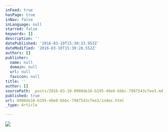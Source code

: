 ```yaml
---
inFeed: true
hasPage: true
inNav: false
inLanguage: null
starred: false
keywords: []
description: ''
datePublished: '2016-03-10T15:30:33.953Z'
dateModified: '2016-03-10T15:30:28.552Z'
authors: []
publisher:
  name: null
  domain: null
  url: null
  favicon: null
title: ''
author: []
sourcePath: _posts/2016-03-10-0900de16-b195-40e0-bbbc-7987543cfee3.md
published: true
url: 0900de16-b195-40e0-bbbc-7987543cfee3/index.html
_type: Article

---
```

![](https://the-grid-user-content.s3-us-west-2.amazonaws.com/81d5a42b-b5ba-438c-a29e-cbc0f5cf49d6.jpg)